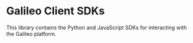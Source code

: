 # Galileo Client SDKs

This library contains the Python and JavaScript SDKs for interacting with the Galileo platform.
